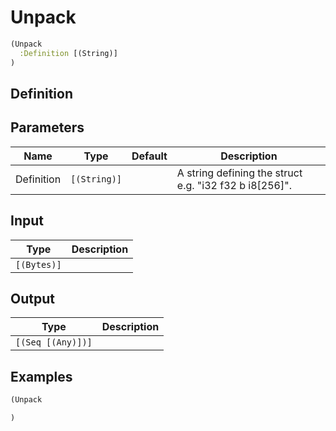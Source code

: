 # Unpack

```clojure
(Unpack
  :Definition [(String)]
)
```

## Definition


## Parameters
| Name | Type | Default | Description |
|------|------|---------|-------------|
| Definition | `[(String)]` |  | A string defining the struct e.g. "i32 f32 b i8[256]". |


## Input
| Type | Description |
|------|-------------|
| `[(Bytes)]` |  |


## Output
| Type | Description |
|------|-------------|
| `[(Seq [(Any)])]` |  |


## Examples

```clojure
(Unpack

)
```
